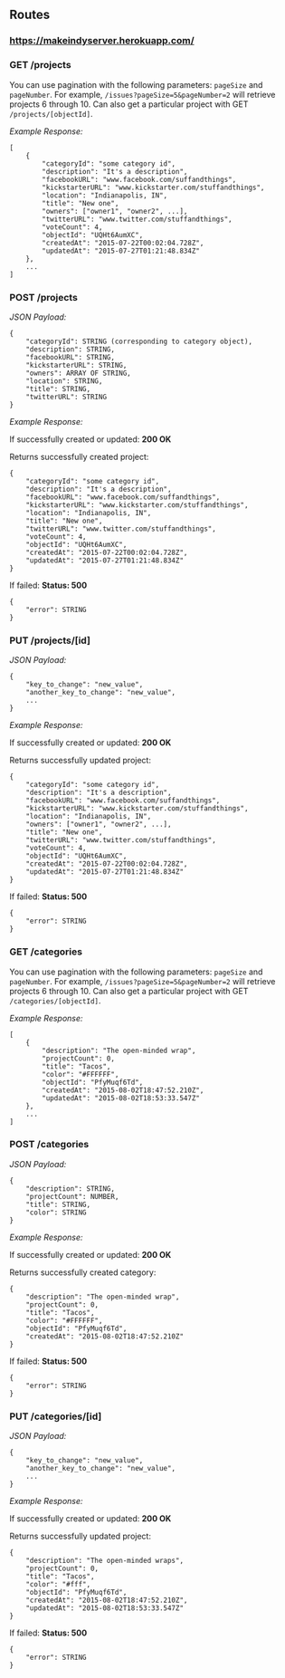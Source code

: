 ## Routes
### https://makeindyserver.herokuapp.com/

### GET /projects #

You can use pagination with the following parameters: `pageSize` and `pageNumber`. For example, `/issues?pageSize=5&pageNumber=2` will retrieve projects 6 through 10. Can also get a particular
project with GET `/projects/[objectId]`.

<i>Example Response:</i>

    [
        {
            "categoryId": "some category id",
            "description": "It's a description",
            "facebookURL": "www.facebook.com/suffandthings",
            "kickstarterURL": "www.kickstarter.com/stuffandthings",
            "location": "Indianapolis, IN",
            "title": "New one",
            "owners": ["owner1", "owner2", ...],
            "twitterURL": "www.twitter.com/stuffandthings",
            "voteCount": 4,
            "objectId": "UQHt6AumXC",
            "createdAt": "2015-07-22T00:02:04.728Z",
            "updatedAt": "2015-07-27T01:21:48.834Z"
        },
        ...
    ]

### POST /projects

<i>JSON Payload:</i>

    {
        "categoryId": STRING (corresponding to category object),
        "description": STRING,
        "facebookURL": STRING,
        "kickstarterURL": STRING,
        "owners": ARRAY OF STRING,
        "location": STRING,
        "title": STRING,
        "twitterURL": STRING
    }

<i>Example Response:</i>

If successfully created or updated: <b>200 OK</b>
    
Returns successfully created project:

    {
        "categoryId": "some category id",
        "description": "It's a description",
        "facebookURL": "www.facebook.com/suffandthings",
        "kickstarterURL": "www.kickstarter.com/stuffandthings",
        "location": "Indianapolis, IN",
        "title": "New one",
        "twitterURL": "www.twitter.com/stuffandthings",
        "voteCount": 4,
        "objectId": "UQHt6AumXC",
        "createdAt": "2015-07-22T00:02:04.728Z",
        "updatedAt": "2015-07-27T01:21:48.834Z"
    }

If failed: <b>Status: 500</b>

    {
        "error": STRING
    }


### PUT /projects/[id]

<i>JSON Payload:</i>

    {
        "key_to_change": "new_value",
        "another_key_to_change": "new_value",
        ...
    }

<i>Example Response:</i>

If successfully created or updated: <b>200 OK</b>
    
Returns successfully updated project:

    {
        "categoryId": "some category id",
        "description": "It's a description",
        "facebookURL": "www.facebook.com/suffandthings",
        "kickstarterURL": "www.kickstarter.com/stuffandthings",
        "location": "Indianapolis, IN",
        "owners": ["owner1", "owner2", ...],
        "title": "New one",
        "twitterURL": "www.twitter.com/stuffandthings",
        "voteCount": 4,
        "objectId": "UQHt6AumXC",
        "createdAt": "2015-07-22T00:02:04.728Z",
        "updatedAt": "2015-07-27T01:21:48.834Z"
    }

If failed: <b>Status: 500</b>

    {
        "error": STRING
    }


### GET /categories #

You can use pagination with the following parameters: `pageSize` and `pageNumber`. For example, `/issues?pageSize=5&pageNumber=2` will retrieve projects 6 through 10. Can also get a particular
project with GET `/categories/[objectId]`.

<i>Example Response:</i>

    [
        {
            "description": "The open-minded wrap",
            "projectCount": 0,
            "title": "Tacos",
            "color": "#FFFFFF",
            "objectId": "PfyMuqf6Td",
            "createdAt": "2015-08-02T18:47:52.210Z",
            "updatedAt": "2015-08-02T18:53:33.547Z"
        },
        ...
    ]

### POST /categories

<i>JSON Payload:</i>

    {
        "description": STRING,
        "projectCount": NUMBER,
        "title": STRING,
        "color": STRING
    }

<i>Example Response:</i>

If successfully created or updated: <b>200 OK</b>
    
Returns successfully created category:

    {
        "description": "The open-minded wrap",
        "projectCount": 0,
        "title": "Tacos",
        "color": "#FFFFFF",
        "objectId": "PfyMuqf6Td",
        "createdAt": "2015-08-02T18:47:52.210Z"
    }

If failed: <b>Status: 500</b>

    {
        "error": STRING
    }


### PUT /categories/[id]

<i>JSON Payload:</i>

    {
        "key_to_change": "new_value",
        "another_key_to_change": "new_value",
        ...
    }

<i>Example Response:</i>

If successfully created or updated: <b>200 OK</b>
    
Returns successfully updated project:

    {
        "description": "The open-minded wraps",
        "projectCount": 0,
        "title": "Tacos",
        "color": "#fff",
        "objectId": "PfyMuqf6Td",
        "createdAt": "2015-08-02T18:47:52.210Z",
        "updatedAt": "2015-08-02T18:53:33.547Z"
    }

If failed: <b>Status: 500</b>

    {
        "error": STRING
    }

